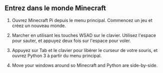## Entrez dans le monde Minecraft

1. Ouvrez Minecraft Pi depuis le menu principal. Commencez un jeu et créez un nouveau monde.

2. Marcher en utilisant les touches WSAD sur le clavier. Utilisez l'espace pour sauter, et appuyez deux fois sur l'espace pour voler.

3. Appuyez sur Tab et le clavier pour libérer le curseur de votre souris, et ouvrez Python 3 à partir du menu principal.

4. Move your windows around so Minecraft and Python are side-by-side.